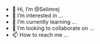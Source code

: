 - 👋 Hi, I’m @Selimrej
- 👀 I’m interested in ...
- 🌱 I’m currently learning ...
- 💞️ I’m looking to collaborate on ...
- 📫 How to reach me ...

<!---
Selimrej/Selimrej is a ✨ special ✨ repository because its `README.md` (this file) appears on your GitHub profile.
You can click the Preview link to take a look at your changes.
--->
